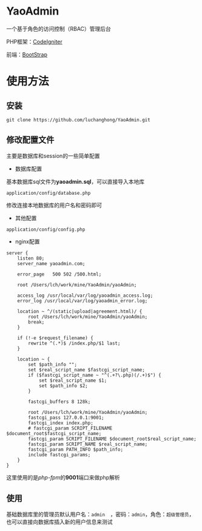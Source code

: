 # YaoAdmin
一个基于角色的访问控制（RBAC）管理后台

PHP框架：[CodeIgniter](https://github.com/bcit-ci/CodeIgniter)

前端：[BootStrap](http://www.bootcss.com/)

# 使用方法

## 安装

```
git clone https://github.com/luchanghong/YaoAdmin.git
```

## 修改配置文件

主要是数据库和session的一些简单配置

- 数据库配置

基本数据库sql文件为**yaoadmin.sql**，可以直接导入本地库

```
application/config/database.php
```
修改连接本地数据库的用户名和密码即可

- 其他配置

```
application/config/config.php
```

- nginx配置


```
server {
    listen 80;
    server_name yaoadmin.com;

    error_page   500 502 /500.html;

    root /Users/lch/work/mine/YaoAdmin/yaoAdmin;

    access_log /usr/local/var/log/yaoadmin_access.log;
    error_log /usr/local/var/log/yaoadmin_error.log;

    location ~ ^/(static|upload|agreement.html)/ {
        root /Users/lch/work/mine/YaoAdmin/yaoAdmin;
        break;
    }

    if (!-e $request_filename) {
        rewrite ^(.*)$ /index.php/$1 last;
    }

    location ~ {
        set $path_info "";
        set $real_script_name $fastcgi_script_name;
        if ($fastcgi_script_name ~ "^(.+?\.php)(/.+)$") {
            set $real_script_name $1;
            set $path_info $2;
        }

        fastcgi_buffers 8 128k;

        root /Users/lch/work/mine/YaoAdmin/yaoAdmin;
        fastcgi_pass 127.0.0.1:9001;
        fastcgi_index index.php;
        # fastcgi_param SCRIPT_FILENAME $document_root$fastcgi_script_name;
        fastcgi_param SCRIPT_FILENAME $document_root$real_script_name;
        fastcgi_param SCRIPT_NAME $real_script_name;
        fastcgi_param PATH_INFO $path_info;
        include fastcgi_params;
    }
}
```

这里使用的是*php-fpm*的**9001**端口来做php解析

## 使用

基础数据库里的管理员默认用户名：`admin	`，密码：`admin`，角色：`超级管理员`，也可以直接向数据库插入新的用户信息来测试
